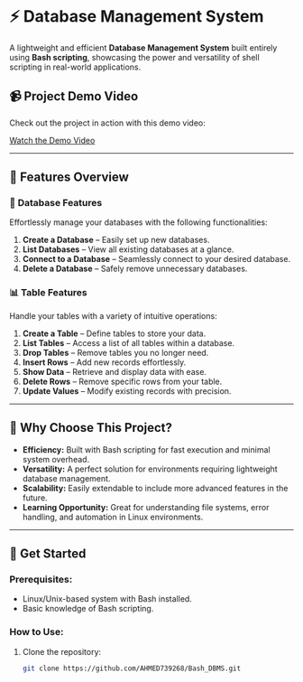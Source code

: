 # ⚡ **Database Management System**  

A lightweight and efficient **Database Management System** built entirely using **Bash scripting**, showcasing the power and versatility of shell scripting in real-world applications.  

## 📹 **Project Demo Video**  
Check out the project in action with this demo video:  

[Watch the Demo Video](https://github.com/AHMED739268/Bash_DBMS/blob/main/Bash_DBMS_Video.mp4)

---


## 🚀 **Features Overview**  

### 📁 **Database Features**  
Effortlessly manage your databases with the following functionalities:  
1. **Create a Database** – Easily set up new databases.  
2. **List Databases** – View all existing databases at a glance.  
3. **Connect to a Database** – Seamlessly connect to your desired database.  
4. **Delete a Database** – Safely remove unnecessary databases.  

### 📊 **Table Features**  
Handle your tables with a variety of intuitive operations:  
1. **Create a Table** – Define tables to store your data.  
2. **List Tables** – Access a list of all tables within a database.  
3. **Drop Tables** – Remove tables you no longer need.  
4. **Insert Rows** – Add new records effortlessly.  
5. **Show Data** – Retrieve and display data with ease.  
6. **Delete Rows** – Remove specific rows from your table.  
7. **Update Values** – Modify existing records with precision.  

---

## 🌟 **Why Choose This Project?**  
- **Efficiency:** Built with Bash scripting for fast execution and minimal system overhead.  
- **Versatility:** A perfect solution for environments requiring lightweight database management.  
- **Scalability:** Easily extendable to include more advanced features in the future.  
- **Learning Opportunity:** Great for understanding file systems, error handling, and automation in Linux environments.  

---

## 🔧 **Get Started**  

### Prerequisites:  
- Linux/Unix-based system with Bash installed.  
- Basic knowledge of Bash scripting.  

### How to Use:  
1. Clone the repository:  
   ```bash  
   git clone https://github.com/AHMED739268/Bash_DBMS.git  



